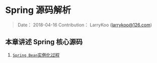 # Spring 源码解析

> Date： 2018-04-16
> Contribution： LarryKoo (larrykoo@126.com)

## 本章讲述 Spring 核心源码

1. [`Spring Bean`实例化过程](/)